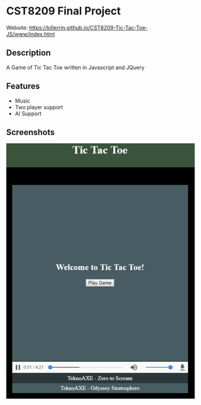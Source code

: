 # CST8209 Final Project
Website: https://killerrin.github.io/CST8209-Tic-Tac-Toe-JS/www/index.html

## Description
A Game of Tic Tac Toe written in Javascript and JQuery

## Features
- Music
- Two player support
- AI Support

## Screenshots
![Gameplay Gif](https://github.com/killerrin/CST8209-Tic-Tac-Toe-JS/blob/gh-pages/Promotional/Screenshots/Gameplay.gif)
